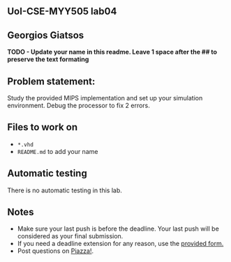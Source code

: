 
## UoI-CSE-MYY505 lab04

## Georgios Giatsos

**TODO - Update your name in this readme. Leave 1 space after the ## to preserve the text formating**


## Problem statement:
Study the provided MIPS implementation and set up your simulation environment.
Debug the processor to fix 2 errors.
 
## Files to work on
* `*.vhd` 
* `README.md` to add your name<br/>
      

## Automatic testing 
There is no automatic testing in this lab.

## Notes
* Make sure your last push is before the deadline. Your last push will be considered as your final submission.
* If you need a deadline extension for any reason, use the [provided form.](https://forms.gle/ZoRVSsbghBZAqPM27)
* Post questions on [Piazza!](https://piazza.com/uoi.gr/fall2020/myy505/home).


